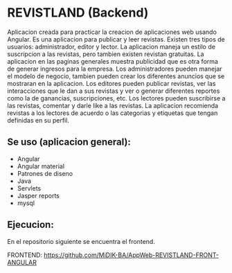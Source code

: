# REVISTLAND (Backend)

Aplicacion creada para practicar la creacion de aplicaciones web usando Angular.
Es una aplicacion para publicar y leer revistas. Existen tres tipos de usuarios: administrador, editor y lector.
La aplicacion maneja un estilo de suscripcion a las revistas, pero tambien existen revistan gratuitas.
La aplicacion en las paginas generales muestra publicidad que es otra forma de generar ingresos para la empresa.
Los administradores pueden manejar el modelo de negocio, tambien pueden crear los diferentes anuncios que se mostraran en la aplicacion.
Los editores pueden publicar revistas, ver las interacciones que le dan a sus revistas y ver o generar diferentes reportes como la de ganancias, suscripciones, etc.
Los lectores pueden suscribirse a las revistas, comentar y darle like a las revistas.
La aplicacion recomienda revistas a los lectores de acuerdo o las categorias y etiquetas que tengan definidas en su perfil.

## Se uso (aplicacion general):
- Angular
- Angular material
- Patrones de diseno
- Java
- Servlets
- Jasper reports
- mysql

## Ejecucion:
En el repositorio siguiente se encuentra el frontend.

FRONTEND: https://github.com/MiDIK-BA/AppWeb-REVISTLAND-FRONT-ANGULAR
